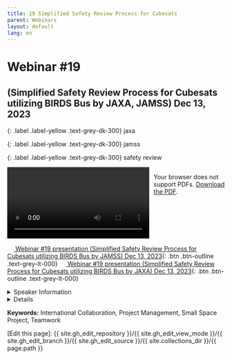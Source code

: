 ```yaml
---
title: 19 Simplified Safety Review Process for Cubesats 
parent: Webinars
layout: default
lang: en
---
```


# Webinar #19
## (Simplified Safety Review Process for Cubesats utilizing BIRDS Bus by JAXA, JAMSS) Dec 13, 2023

{: .label .label-yellow .text-grey-dk-300}
jaxa

{: .label .label-yellow .text-grey-dk-300}
jamss

{: .label .label-yellow .text-grey-dk-300}
safety review

<div style="display: flex; gap: 10px; align-items: flex-start;">
  <!-- Video Section -->
  <div style="flex: 2; max-width: 66%;">
    <video controls width="100%" height="auto">
      <source src="https://birds-project.com/open-source/video/birds_bus_opensource_webinar_19.mp4" type="video/mp4">
      Your browser does not support the video tag.
    </video>
  </div>

  <!-- Chat Section -->
  <div style="flex: 1; max-width: 33%;">
    <object 
      data="https://birds-project.com/open-source/pdf/BIRDS_BUS_Opensource_19_chat.pdf" 
      width="100%" 
      height="275px">
      <p>Your browser does not support PDFs. <a href="https://birds-project.com/open-source/pdf/BIRDS_BUS_Opensource_19_chat.pdf">Download the PDF</a>.</p>
    </object>
  </div>
</div>

<!-- Download Presentation -->
[<img src="https://raw.githubusercontent.com/FortAwesome/Font-Awesome/6.x/svgs/regular/circle-down.svg" width="15" height="15"> Webinar #19 presentation (Simplified Safety Review Process for Cubesats utilizing BIRDS Bus by JAMSS) Dec 13, 2023](https://birds-project.com/open-source/pdf/BIRDS_BUS_OpensourceWebinar_19_JAMSS.pdf){: .btn .btn-outline .text-grey-lt-000}
[<img src="https://raw.githubusercontent.com/FortAwesome/Font-Awesome/6.x/svgs/regular/circle-down.svg" width="15" height="15"> Webinar #19 presentation (Simplified Safety Review Process for Cubesats utilizing BIRDS Bus by JAXA) Dec 13, 2023](https://birds-project.com/open-source/pdf/BIRDS_BUS_OpensourceWebinar_19_JAXA.pdf){: .btn .btn-outline .text-grey-lt-000}


<details markdown="block">
<summary>Speaker Information</summary>


</details>

<details markdown="block">
<summary>Details</summary>


</details>

**Keywords:** International Collaboration, Project Management, Small Space Project, Teamwork

[Edit this page]:  {{ site.gh_edit_repository }}/{{ site.gh_edit_view_mode }}/{{ site.gh_edit_branch }}/{{ site.gh_edit_source }}/{{ site.collections_dir }}/{{ page.path }}
